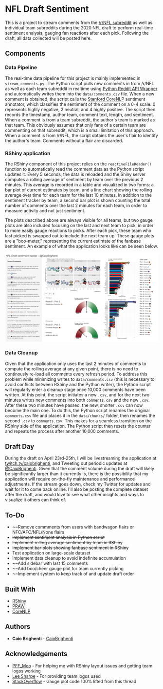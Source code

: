 # NFL Draft Sentiment

This is a project to stream comments from the [/r/NFL subreddit](http://www.reddit.com/r/NFL) as well as individual team subreddits during the 2020 NFL draft to perform real-time sentiment analysis, gauging fan reactions after each pick. Following the draft, all data collected will be posted here.

## Components

### Data Pipeline

The real-time data pipeline for this project is mainly implemented in ```stream_comments.py```. The Python script pulls new comments in from /r/NFL as well as each team subreddit in realtime using [Python Reddit API Wrapper](https://praw.readthedocs.io/en/latest/) and automatically writes them into the ```data/comments.csv``` file. When a new comment is obtained, the script calls the [Stanford CoreNLP](https://stanfordnlp.github.io/CoreNLP/sentiment.html) sentiment annotator, which classifies the sentiment of the comment on a 0-4 scale. 0 represents highly negative, 2 neutral, and 4 highly positive. The script then records the timestamp, author team, comment text, length, and sentiment. When a comment is from a team subreddit, the author's team is marked as that team. This obviously assumes that only fans of a certain team are commenting on that subreddit, which is a small limitation of this approach. When a comment is from /r/NFL, the script obtains the user's flair to identify the author's team. Comments without a flair are discarded.

### RShiny application

The RShiny component of this project relies on the ```reactiveFileReader()``` function to automatically read the comment data as the Python script updates it. Every 5 seconds, the data is reloaded and the Shiny server computes a rolling average of sentiment by team over the previous 2 minutes. This average is recorded in a table and visualized in two forms: a bar plot of current estimates by team, and a line chart showing the rolling average over time for each team for the last 10 minutes. In addition to the sentiment tracker by team, a second bar plot is shown counting the total number of comments over the last 2 minutes for each team, in order to measure activity and not just sentiment. 

The plots described above are always visible for all teams, but two gauge plots are also included focusing on the last and next team to pick, in order to more easily gauge reactions to picks. After each pick, these team who last picked is swapped out to include the next team up. These gauge plots are a "boo-meter," representing the current estimate of the fanbase sentiment. An example of what the application looks like can be seen below.

![screenshot](https://raw.githubusercontent.com/CaioBrighenti/nfl-draft-sentiment/master/EVBQDbgWoAA5T8y3.PNG)

### Data Cleanup

Given that the application only uses the last 2 minutes of comments to compute the rolling average at any given point, there is no need to continously re-load all comments every refresh period. To address this problem while minimizing writes to ```data/comments.csv``` (this is necessary to avoid conflicts between RShiny and the Python writer), the Python script will regularly enter a cleanup stage once 10,000 comments have been written. At this point, the script initiates a new ```.csv```, and for the next two minutes writes new comments into both ```comments.csv``` and the new ```.csv```. After these two minutes have passed, the new, shorter ```.csv``` can now become the main one. To do this, the Python script renames the original ```comments.csv``` file and places it in the ```data/chunks/``` folder, then renames the second ```.csv``` to ```comments.csv```. This makes for a seamless transition on the RShiny side of the application. The Python script then resets the counter and repeats the process after another 10,000 comments.

## Draft Day

During the draft on April 23rd-25th, I will be livestreaming the application at [twitch.tv/caiobrighenti](https://www.twitch.tv/caiobrighenti), and Tweeting out periodic updates at [@CaioBrighenti](https://twitter.com/CaioBrighenti). Given that the comment volume during the draft will likely be significantly larger than it currently is, there is the possibility that my application will require on-the-fly maintenance and performance adjustments. If the stream goes down, check my Twitter for updates and wait for it to come back online. I'll also be posting the complete dataset after the draft, and would love to see what other insights and ways to visualize it others can think of.

## To-Do

* ~~Remove commments from users with bandwagon flairs or NFC/AFC/NFL/None flairs
* ~~Implement sentiment analysis in Python script~~
* ~~Implement rolling average sentiment by team in RShiny~~
* ~~Implement bar plots showing fanbase sentiment in RShiny~~
* Test application on large-scale dataset
* Implement data cleanup to avoid indefinite accumulation
* ~~Add sidebar with last 15 comments
* ~~Add boo/cheer gauge plot for team currently picking
* ~~Implement system to keep track of and update draft order

## Built With

* [RShiny](https://shiny.rstudio.com/)
* [PRAW](https://praw.readthedocs.io/en/latest/)
* [CoreNLP](https://stanfordnlp.github.io/CoreNLP/)

## Authors

* **Caio Brighenti** - [CaioBrighenti](https://twitter.com/CaioBrighenti)

## Acknowledgements

* [PFF_Moo](https://twitter.com/PFF_Moo) - For helping me with RShiny layout issues and getting team logos working
* [Lee Sharpe](https://twitter.com/LeeSharpeNFL) - For providing team logos used
* [StackOverflow](https://stackoverflow.com/questions/50042214/fill-a-polygon-with-gradient-scale-in-r) - Gauge plot code 100% lifted from this thread
